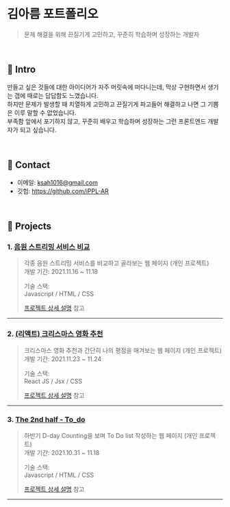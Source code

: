 # 김아름 포트폴리오
>문제 해결을 위해 끈질기게 고민하고, 꾸준히 학습하며 성장하는 개발자 

</br>

## :pushpin: Intro
만들고 싶은 것들에 대한 아이디어가 자주 머릿속에 떠다니는데, 막상 구현하면서 생기는 갭에 때로는 답답함도 느꼈습니다.   
하지만 문제가 발생할 때 치열하게 고민하고 끈질기게 파고들어 해결하고 나면 그 기쁨은 이루 말할 수 없었습니다.   
부족함 앞에서 포기하지 않고, 꾸준히 배우고 학습하며 성장하는 그런 프론트엔드 개발자가 되고 싶습니다.   

</br>

## :pushpin: Contact
- 이메일: ksah1016@gmail.com
- 깃헙: https://github.com/iPPL-AR

</br>

## :pushpin: Projects
### 1. [음원 스트리밍 서비스 비교](https://irrpl-ar.github.io/Comparison-of-music-streaming-service/)
>각종 음원 스트리밍 서비스를 비교하고 골라보는 웹 페이지 (개인 프로젝트)  
>개발 기간: 2021.11.16 ~ 11.18
>  
>기술 스택:  
>Javascript / HTML / CSS
>  
>[프로젝트 상세 설명](https://github.com/iRRPL-AR/Comparison-of-music-streaming-service/blob/gh-pages/README.md) 참고

---

### 2. [(리액트) 크리스마스 영화 추천](https://irrpl-ar.github.io/React_Christmas-movies)
>크리스마스 영화 추천과 간단히 나의 평점을 매겨보는 웹 페이지 (개인 프로젝트)  
>개발 기간: 2021.11.23 ~ 11.24
>  
>기술 스택:  
>React JS / Jsx / CSS
>  
>[프로젝트 상세 설명](https://github.com/iRRPL-AR/React_Christmas-movies/blob/gh-pages/README.md) 참고


---

### 3. [The 2nd half - To_do](https://irrpl-ar.github.io/The_2nd_half-To_do/)
>하반기 D-day Counting을 보며 To Do list 작성하는 웹 페이지 (개인 프로젝트)  
>개발 기간: 2021.10.31 ~ 11.18
>  
>기술 스택:  
>Javascript / HTML / CSS
>  
>[프로젝트 상세 설명](https://github.com/iRRPL-AR/The_2nd_half-To_do/blob/gh-pages/README.md) 참고

---

